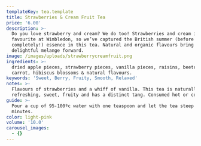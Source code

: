 ```yaml
---
templateKey: tea.template
title: Strawberries & Cream Fruit Tea
price: '6.00'
description: >-
  Do you love strawberry and cream? We do too! Strawberries and cream is a
  favourite at Wimbledon, so we’ve captured the British summer (before it ends
  completely!) essence in this tea. Natural and organic flavours bring this
  delightful melange forward.
image: /images/uploads/strawberrycreamfruit.png
ingredients: >-
  dried apple pieces, strawberry pieces, vanilla pieces, raisins, beetroot,
  carrot, hibiscus blossoms & natural flavours.
keywords: 'Sweet, Berry, Fruity, Smooth, Relaxed'
notes: >-
  Flavours of strawberries and a whiff of vanilla. This tea is naturally
  refreshing, sweet, fruity and has a distinct tang. Consumed hot or cold.
guide: >-
  Pour a cup of 95-100ºc water with one teaspoon and let the tea steep for 4-6
  minutes.
color: light-pink
volume: '10.0'
carousel_images:
  - {}
---
```


